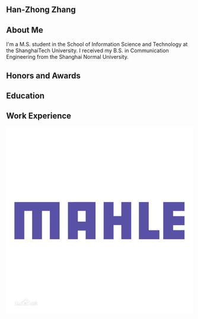 ## Han-Zhong Zhang


## About Me
I'm a M.S. student in the School of Information Science and Technology at the ShanghaiTech University. I received my B.S. in Communication Engineering from the Shanghai Normal University.


## Honors and Awards


## Education

## Work Experience
 ![text](https://github.com/hanchungchang/hanchungchang.github.io/blob/gh-pages/mahle.jpg?raw=true)
